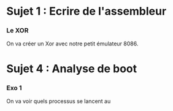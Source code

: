 # Sujet 1 : Ecrire de l'assembleur
### Le XOR
On va créer un Xor avec notre petit émulateur 8086.

# Sujet 4 : Analyse de boot
### Exo 1
On va voir quels processus se lancent au 
<!--stackedit_data:
eyJoaXN0b3J5IjpbLTcyMzUzMTczMSwtMTMxNDM0NDkwMSw4OT
k2NDg2MCwtMzMyNDU1MzYzXX0=
-->